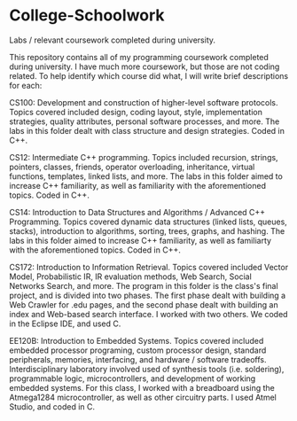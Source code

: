 # College-Schoolwork
Labs / relevant coursework completed during university. 


This repository contains all of my programming coursework completed during university.
I have much more coursework, but those are not coding related. To help identify which
course did what, I will write brief descriptions for each:

CS100: Development and construction of higher-level software protocols. Topics covered 
included design, coding layout, style, implementation strategies, quality attributes, 
personal software processes, and more. The labs in this folder dealt with class structure
and design strategies. Coded in C++.

CS12: Intermediate C++ programming. Topics included recursion, strings, pointers, classes, 
friends, operator overloading, inheritance, virtual functions, templates, linked lists, and 
more. The labs in this folder aimed to increase C++ familiarity, as well as familiarity with 
the aforementioned topics. Coded in C++.

CS14: Introduction to Data Structures and Algorithms / Advanced C++ Programming. Topics
covered dynamic data structures (linked lists, queues, stacks), introduction to algorithms,
sorting, trees, graphs, and hashing. The labs in this folder aimed to increase C++
familiarity, as well as familiarty with the aforementioned topics. Coded in C++.

CS172: Introduction to Information Retrieval. Topics covered included Vector Model,
Probabilistic IR, IR evaluation methods, Web Search, Social Networks Search, and more.
The program in this folder is the class's final project, and is divided into two phases.
The first phase dealt with building a Web Crawler for .edu pages, and the second phase
dealt with building an index and Web-based search interface. I worked with two others.
We coded in the Eclipse IDE, and used C.

EE120B: Introduction to Embedded Systems. Topics covered included embedded processor
programing, custom processor design, standard peripherals, memories, interfacing, and
hardware / software tradeoffs. Interdisciplinary laboratory involved used of synthesis
tools (i.e. soldering), programmable logic, microcontrollers, and development of
working embedded systems. For this class, I worked with a breadboard using the Atmega1284
microcontroller, as well as other circuitry parts. I used Atmel Studio, and coded in C.
